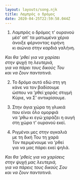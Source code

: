 ```yaml
---
layout: layouts/song.njk
title: Λαμπρός ο δρόμος
date: 2020-04-25T22:59:58.044Z
---
```

1. Λαμπρός ο δρόμος τ’ ουρανού\
μέσ’ απ’ τα ματωμένα χέρια\
άνοιξε φέρνοντας ειρήνη\
κι αιώνια στην καρδιά γαλήνη.

*Και θα ‘ρθεί για να χαρίσει*\
*στην ψυχή τη λευτεριά,*\
*για να πάρει τους δικούς Του*\
*και να ζουν παντοτινά.*

2. Το δρόμο αυτό εδώ στη γη\
κάνε να τον βαδίσουμε\
ώσπου να ‘ρθεί χαράς στιγμή\
Κύριε, να Σ’ αντικρίσουμε.

3. Στην άγια χώρα τη γλυκιά\
που είναι όλο ομορφιά\
να ‘ρθω κι εγώ χαράζει η αυγή\
στη χώρα τ’ ουρανού εκεί.

4. Ριγμένοι μες στην αγκαλιά\
με τη δική Του τη χαρά\
Τον περιμένουμε να ‘ρθεί\
για να μας πάρει εκεί ψηλά.

*Και θα ‘ρθείς για να χαρίσεις*\
*στην ψυχή μας λευτεριά,*\
*για να πάρεις τους δικούς Σου*\
*και να ζουν παντοτινά.*